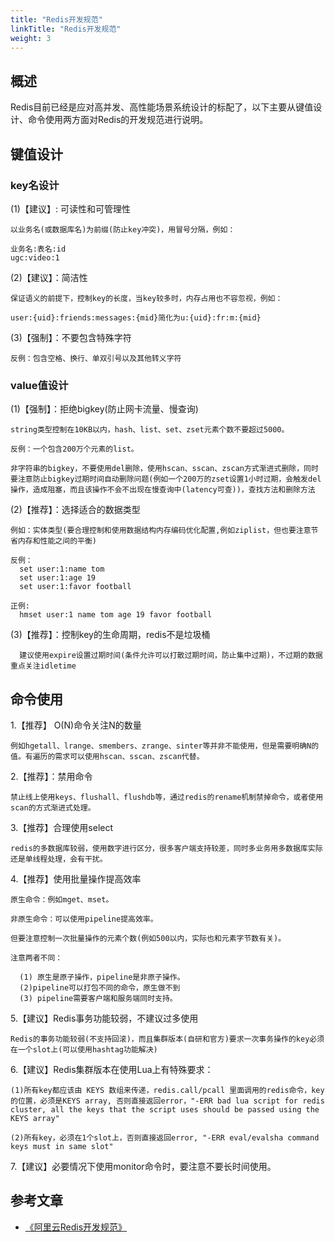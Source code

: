 ```yaml
---
title: "Redis开发规范"
linkTitle: "Redis开发规范"
weight: 3
---
```


## 概述

Redis目前已经是应对高并发、高性能场景系统设计的标配了，以下主要从键值设计、命令使用两方面对Redis的开发规范进行说明。

## 键值设计

### key名设计

  (1)【建议】: 可读性和可管理性
  
    以业务名(或数据库名)为前缀(防止key冲突)，用冒号分隔，例如：
    
    业务名:表名:id
    ugc:video:1

  (2)【建议】：简洁性

    保证语义的前提下，控制key的长度，当key较多时，内存占用也不容忽视，例如：

    user:{uid}:friends:messages:{mid}简化为u:{uid}:fr:m:{mid}
    
  (3)【强制】：不要包含特殊字符

    反例：包含空格、换行、单双引号以及其他转义字符
   
### value值设计

   (1)【强制】：拒绝bigkey(防止网卡流量、慢查询)

    string类型控制在10KB以内，hash、list、set、zset元素个数不要超过5000。

    反例：一个包含200万个元素的list。

    非字符串的bigkey，不要使用del删除，使用hscan、sscan、zscan方式渐进式删除，同时要注意防止bigkey过期时间自动删除问题(例如一个200万的zset设置1小时过期，会触发del操作，造成阻塞，而且该操作不会不出现在慢查询中(latency可查))，查找方法和删除方法

   (2)【推荐】：选择适合的数据类型

    例如：实体类型(要合理控制和使用数据结构内存编码优化配置,例如ziplist，但也要注意节省内存和性能之间的平衡)

    反例：
      set user:1:name tom
      set user:1:age 19
      set user:1:favor football
  
    正例:
      hmset user:1 name tom age 19 favor football
   
   (3)【推荐】：控制key的生命周期，redis不是垃圾桶

      建议使用expire设置过期时间(条件允许可以打散过期时间，防止集中过期)，不过期的数据重点关注idletime

## 命令使用

1.【推荐】 O(N)命令关注N的数量

    例如hgetall、lrange、smembers、zrange、sinter等并非不能使用，但是需要明确N的值。有遍历的需求可以使用hscan、sscan、zscan代替。

2.【推荐】：禁用命令

    禁止线上使用keys、flushall、flushdb等，通过redis的rename机制禁掉命令，或者使用scan的方式渐进式处理。

3.【推荐】合理使用select

    redis的多数据库较弱，使用数字进行区分，很多客户端支持较差，同时多业务用多数据库实际还是单线程处理，会有干扰。

4.【推荐】使用批量操作提高效率

    原生命令：例如mget、mset。

    非原生命令：可以使用pipeline提高效率。

    但要注意控制一次批量操作的元素个数(例如500以内，实际也和元素字节数有关)。

    注意两者不同：

      (1) 原生是原子操作，pipeline是非原子操作。
      (2)pipeline可以打包不同的命令，原生做不到
      (3) pipeline需要客户端和服务端同时支持。

5.【建议】Redis事务功能较弱，不建议过多使用

    Redis的事务功能较弱(不支持回滚)，而且集群版本(自研和官方)要求一次事务操作的key必须在一个slot上(可以使用hashtag功能解决)

6.【建议】Redis集群版本在使用Lua上有特殊要求：
  
    (1)所有key都应该由 KEYS 数组来传递，redis.call/pcall 里面调用的redis命令，key的位置，必须是KEYS array, 否则直接返回error，"-ERR bad lua script for redis cluster, all the keys that the script uses should be passed using the KEYS array"
  
    (2)所有key，必须在1个slot上，否则直接返回error, "-ERR eval/evalsha command keys must in same slot"

7.【建议】必要情况下使用monitor命令时，要注意不要长时间使用。

## 参考文章

+ [《阿里云Redis开发规范》](https://developer.aliyun.com/article/531067)
